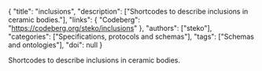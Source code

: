 {
  "title": "inclusions",
  "description": ["Shortcodes to describe inclusions in ceramic bodies."],
  "links": {
    "Codeberg": "https://codeberg.org/steko/inclusions"
  },
  "authors": ["steko"],
  "categories": ["Specifications, protocols and schemas"],
  "tags": ["Schemas and ontologies"],
  "doi": null
}

<!-- Generated by csv2md.R – do not edit by hand -->

Shortcodes to describe inclusions in ceramic bodies.